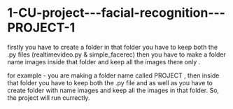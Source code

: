 # 1-CU-project---facial-recognition---PROJECT-1

firstly you have to create a folder 
in that folder you have to keep both the .py files (realtimevideo.py & simple_facerec)
then you have to make a folder name images inside that folder and keep all the images there only .

for example -
you are making a folder name called PROJECT , then inside that folder you have to keep both the .py file and as well as you have to create folder with name images and keep all the images in that folder. So, the project will run currectly.
